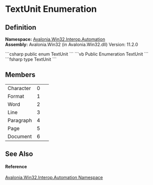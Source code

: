 # TextUnit Enumeration




## Definition
**Namespace:** <a href="N_Avalonia_Win32_Interop_Automation">Avalonia.Win32.Interop.Automation</a>  
**Assembly:** Avalonia.Win32 (in Avalonia.Win32.dll) Version: 11.2.0

<Tabs groupId="api-code-preview">
<TabItem value="csharp" label="C#">
```csharp
public enum TextUnit
```
</TabItem>
<TabItem value="vb" label="VB">
```vb
Public Enumeration TextUnit
```
</TabItem>
<TabItem value="fsharp" label="F#">
```fsharp
type TextUnit
```
</TabItem>
</Tabs>



## Members
<table>
<tr>
<td>Character</td>
<td>0</td>
<td> </td>
</tr>
<tr>
<td>Format</td>
<td>1</td>
<td> </td>
</tr>
<tr>
<td>Word</td>
<td>2</td>
<td> </td>
</tr>
<tr>
<td>Line</td>
<td>3</td>
<td> </td>
</tr>
<tr>
<td>Paragraph</td>
<td>4</td>
<td> </td>
</tr>
<tr>
<td>Page</td>
<td>5</td>
<td> </td>
</tr>
<tr>
<td>Document</td>
<td>6</td>
<td> </td>
</tr>
</table>

## See Also


#### Reference
<a href="N_Avalonia_Win32_Interop_Automation">Avalonia.Win32.Interop.Automation Namespace</a>  

